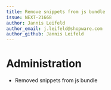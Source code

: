 ```yaml
---
title: Remove snippets from js bundle
issue: NEXT-21668
author: Jannis Leifeld
author_email: j.leifeld@shopware.com
author_github: Jannis Leifeld
---
```

# Administration
* Removed snippets from js bundle
